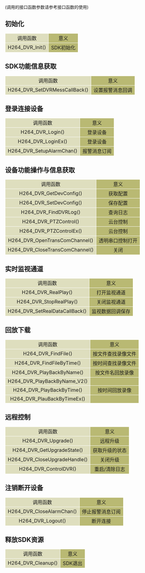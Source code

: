 (调用的接口函数参数请参考接口函数的使用)

## 初始化

<style>
	table{
		border-collapse:collapse;
		width:100%;
		text-align:center;
	}
	table tr td{
		border:1px solid #fff;
	}
</style>
<table>
<tr><td style="background-color:#dedebe">调用函数</td><td style="background-color:#B9B973">意义</td></tr>
<tr><td style="background-color:#dedebe">H264_DVR_Init()
</td><td style="background-color:#B9B973">SDK初始化</td></tr>
</table>


## SDK功能信息获取

<table>
<tr><td style="background-color:#dedebe">调用函数</td><td style="background-color:#B9B973">意义</td></tr>
<tr><td style="background-color:#dedebe">H264_DVR_SetDVRMessCallBack()
</td><td style="background-color:#B9B973">设置报警消息回调</td></tr>
</table>



## 登录连接设备

<table>
<tr><td style="background-color:#dedebe">调用函数</td><td style="background-color:#B9B973">意义</td></tr>
<tr><td style="background-color:#dedebe">H264_DVR_Login()
</td><td style="background-color:#B9B973">登录设备</td></tr>
<tr><td style="background-color:#dedebe">H264_DVR_LoginEx()
</td><td style="background-color:#B9B973">登录设备</td></tr>
<tr><td style="background-color:#dedebe">H264_DVR_SetupAlarmChan()
</td><td style="background-color:#B9B973">报警消息订阅</td></tr>
</table>


## 设备功能操作与信息获取

<table>
<tr><td style="background-color:#dedebe">调用函数</td><td style="background-color:#B9B973">意义</td></tr>
<tr><td style="background-color:#dedebe">H264_DVR_GetDevConfig()
</td><td style="background-color:#B9B973">获取配置</td></tr>
<tr><td style="background-color:#dedebe">H264_DVR_SetDevConfig()
</td><td style="background-color:#B9B973">保存配置</td></tr>
<tr><td style="background-color:#dedebe">H264_DVR_FindDVRLog()
</td><td style="background-color:#B9B973">查询日志 </td></tr>
<tr><td style="background-color:#dedebe">H264_DVR_PTZControl()
</td><td style="background-color:#B9B973">云台控制 </td></tr>
<tr><td style="background-color:#dedebe">H264_DVR_PTZControlEx()
</td><td style="background-color:#B9B973">云台控制 </td></tr>
<tr><td style="background-color:#dedebe">H264_DVR_OpenTransComChannel()
</td><td style="background-color:#B9B973">透明串口控制打开</td></tr>
<tr><td style="background-color:#dedebe">H264_DVR_CloseTransComChannel()
</td><td style="background-color:#B9B973">关闭</td></tr>
</table>


## 实时监视通道

<table>
<tr><td style="background-color:#dedebe">调用函数</td><td style="background-color:#B9B973">意义</td></tr>
<tr><td style="background-color:#dedebe">H264_DVR_RealPlay()
</td><td style="background-color:#B9B973">打开监视通道</td></tr>
<tr><td style="background-color:#dedebe">H264_DVR_StopRealPlay()
</td><td style="background-color:#B9B973">关闭监视通道</td></tr>
<tr><td style="background-color:#dedebe">H264_DVR_SetRealDataCallBack()
</td><td style="background-color:#B9B973">监视数据回调保存 </td></tr>
</table>


## 回放下载

<table>
<tr><td style="background-color:#dedebe">调用函数</td><td style="background-color:#B9B973">意义</td></tr>
<tr><td style="background-color:#dedebe">H264_DVR_FindFile()
</td><td style="background-color:#B9B973">按文件查找录像文件</td></tr>
<tr><td style="background-color:#dedebe">H264_DVR_FindFileByTime()
</td><td style="background-color:#B9B973">按时间查找录像文件</td></tr>
<tr><td style="background-color:#dedebe">H264_DVR_PlayBackByName()
</td><td style="background-color:#B9B973">按文件名回放录像 </td></tr>
<tr><td style="background-color:#dedebe">H264_DVR_PlayBackByName_V2()
</td><td style="background-color:#B9B973"> </td></tr>
<tr><td style="background-color:#dedebe">H264_DVR_PlayBackByTime()
</td><td style="background-color:#B9B973">按时间回放录像 </td></tr>
<tr><td style="background-color:#dedebe">H264_DVR_PlauBackByTimeEx()
</td><td style="background-color:#B9B973"> </td></tr>
</table>


## 远程控制

<table>
<tr><td style="background-color:#dedebe">调用函数</td><td style="background-color:#B9B973">意义</td></tr>
<tr><td style="background-color:#dedebe">H264_DVR_Upgrade()
</td><td style="background-color:#B9B973">远程升级</td></tr>
<tr><td style="background-color:#dedebe">H264_DVR_GetUpgradeState()
</td><td style="background-color:#B9B973">获取升级的状态</td></tr>
<tr><td style="background-color:#dedebe">H264_DVR_CloseUpgradeHandle()
</td><td style="background-color:#B9B973">关闭升级 </td></tr>
<tr><td style="background-color:#dedebe">H264_DVR_ControlDVR()
</td><td style="background-color:#B9B973">重启/清除日志</td></tr>
</table>


## 注销断开设备

<table>
<tr><td style="background-color:#dedebe">调用函数</td><td style="background-color:#B9B973">意义</td></tr>
<tr><td style="background-color:#dedebe">H264_DVR_CloseAlarmChan()
</td><td style="background-color:#B9B973">停止报警消息订阅</td></tr>
<tr><td style="background-color:#dedebe">H264_DVR_Logout()
</td><td style="background-color:#B9B973">断开连接</td></tr>
</table>


## 释放SDK资源

<table>
<tr><td style="background-color:#dedebe">调用函数</td><td style="background-color:#B9B973">意义</td></tr>
<tr><td style="background-color:#dedebe">H264_DVR_Cleanup()
</td><td style="background-color:#B9B973">SDK退出 </td></tr>
</table>
